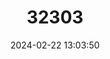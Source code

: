 ---
title: "32303"
category: "Carpinus putoensis"
draft: false
date: 2024-02-22 13:03:50
languages:
  Chinese: ["Putuo Eerli"]
  English: ["Puto Hornbeam"]
---